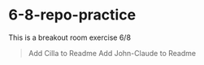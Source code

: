# 6-8-repo-practice
This is a breakout room exercise 6/8

>Add Cilla to Readme
>Add John-Claude to Readme
